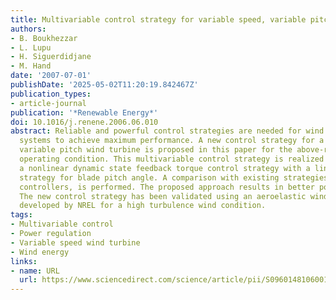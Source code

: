 ```yaml
---
title: Multivariable control strategy for variable speed, variable pitch wind turbines
authors:
- B. Boukhezzar
- L. Lupu
- H. Siguerdidjane
- M. Hand
date: '2007-07-01'
publishDate: '2025-05-02T11:20:19.842467Z'
publication_types:
- article-journal
publication: '*Renewable Energy*'
doi: 10.1016/j.renene.2006.06.010
abstract: Reliable and powerful control strategies are needed for wind energy conversion
  systems to achieve maximum performance. A new control strategy for a variable speed,
  variable pitch wind turbine is proposed in this paper for the above-rated power
  operating condition. This multivariable control strategy is realized by combining
  a nonlinear dynamic state feedback torque control strategy with a linear control
  strategy for blade pitch angle. A comparison with existing strategies, PID and LQG
  controllers, is performed. The proposed approach results in better power regulation.
  The new control strategy has been validated using an aeroelastic wind turbine simulator
  developed by NREL for a high turbulence wind condition.
tags:
- Multivariable control
- Power regulation
- Variable speed wind turbine
- Wind energy
links:
- name: URL
  url: https://www.sciencedirect.com/science/article/pii/S0960148106001261
---
```

